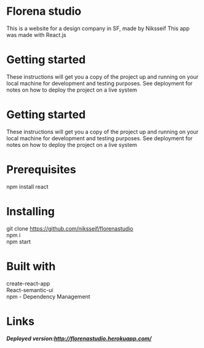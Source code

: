 
# Florena studio
This is a website for a design company in SF, made by Niksseif 
This app was made with React.js
# Getting started
These instructions will get you a copy of the project up and running on your local machine for development and testing purposes. See deployment for notes on how to deploy the project on a live system
# Getting started
These instructions will get you a copy of the project up and running on your local machine for development and testing purposes. See deployment for notes on how to deploy the project on a live system
# Prerequisites
npm install react 
# Installing
git clone https://github.com/niksseif/florenastudio <br>
npm i <br>
npm start <br>
# Built with
create-react-app <br>
React-semantic-ui <br>
npm - Dependency Management <br>


# Links 
##### Deployed version:http://florenastudio.herokuapp.com/ <br>

